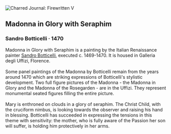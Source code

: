<div class="artwork-of-the-day">
  <div class="container">
    <div class="img-wrapper">
      <img
        src="https://uploads0.wikiart.org/images/sandro-botticelli/madonna-in-glory-with-seraphim-1470(1).jpg!Large.jpg"
        alt="Charred Journal: Firewritten V" />
    </div>
    <div class="artwork-detail">
      <div class="artwork-origin"> 
        <h2 class="artwork-name">Madonna in Glory with Seraphim</h2>
        <h3 class="artist">
          Sandro Botticelli
                    ·  1470
        </h3>
      </div>
      <p class="description">
        <span class="artwork-description-text ng-binding" ng-bind-html="viewModel.ArtworkOfTheDay.Description | unsafe">Madonna in Glory with Seraphim is a painting by the Italian Renaissance painter <a target="_blank" href="/en/sandro-botticelli">Sandro Botticelli</a>, executed c. 1469-1470. It is housed in Galleria degli Uffizi, Florence.
<br>
<br>Some panel paintings of the Madonna by Botticelli remain from the years around 1470 which are striking expressions of Botticelli's stylistic development. Two full figure pictures of the Madonna - the Madonna in Glory and the Madonna of the Rosegarden - are in the Uffizi. They represent monumental seated figures filling the entire picture.
<br>
<br>Mary is enthroned on clouds in a glory of seraphim. The Christ Child, with the cruciform nimbus, is looking towards the observer and raising his hand in blessing. Botticelli has succeeded in expressing the tensions in this theme with sensitivity: the mother, who is fully aware of the Passion her son will suffer, is holding him protectively in her arms.</span>
                        <div class="text-shadow-container" ng-show="showShadow" style=""></div>
      </p>
    </div>
  </div>

</div>
